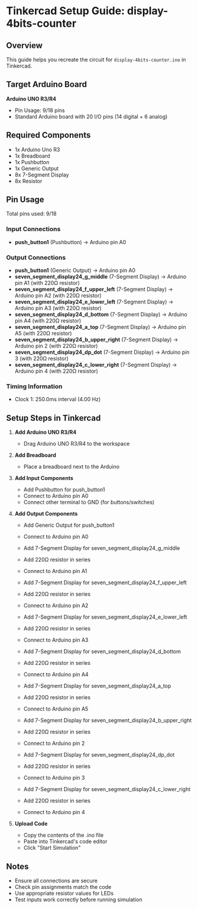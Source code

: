 # Tinkercad Setup Guide: display-4bits-counter

## Overview
This guide helps you recreate the circuit for `display-4bits-counter.ino` in Tinkercad.

## Target Arduino Board
**Arduino UNO R3/R4**
- Pin Usage: 9/18 pins
- Standard Arduino board with 20 I/O pins (14 digital + 6 analog)

## Required Components
- 1x Arduino Uno R3
- 1x Breadboard
- 1x Pushbutton
- 1x Generic Output
- 8x 7-Segment Display
- 8x Resistor

## Pin Usage
Total pins used: 9/18

### Input Connections
- **push_button1** (Pushbutton) → Arduino pin A0

### Output Connections
- **push_button1** (Generic Output) → Arduino pin A0
- **seven_segment_display24_g_middle** (7-Segment Display) → Arduino pin A1 (with 220Ω resistor)
- **seven_segment_display24_f_upper_left** (7-Segment Display) → Arduino pin A2 (with 220Ω resistor)
- **seven_segment_display24_e_lower_left** (7-Segment Display) → Arduino pin A3 (with 220Ω resistor)
- **seven_segment_display24_d_bottom** (7-Segment Display) → Arduino pin A4 (with 220Ω resistor)
- **seven_segment_display24_a_top** (7-Segment Display) → Arduino pin A5 (with 220Ω resistor)
- **seven_segment_display24_b_upper_right** (7-Segment Display) → Arduino pin 2 (with 220Ω resistor)
- **seven_segment_display24_dp_dot** (7-Segment Display) → Arduino pin 3 (with 220Ω resistor)
- **seven_segment_display24_c_lower_right** (7-Segment Display) → Arduino pin 4 (with 220Ω resistor)

### Timing Information
- Clock 1: 250.0ms interval (4.00 Hz)

## Setup Steps in Tinkercad

1. **Add Arduino UNO R3/R4**
   - Drag Arduino UNO R3/R4 to the workspace

2. **Add Breadboard**
   - Place a breadboard next to the Arduino

3. **Add Input Components**
   - Add Pushbutton for push_button1
   - Connect to Arduino pin A0
   - Connect other terminal to GND (for buttons/switches)

4. **Add Output Components**
   - Add Generic Output for push_button1
   - Connect to Arduino pin A0

   - Add 7-Segment Display for seven_segment_display24_g_middle
   - Add 220Ω resistor in series
   - Connect to Arduino pin A1

   - Add 7-Segment Display for seven_segment_display24_f_upper_left
   - Add 220Ω resistor in series
   - Connect to Arduino pin A2

   - Add 7-Segment Display for seven_segment_display24_e_lower_left
   - Add 220Ω resistor in series
   - Connect to Arduino pin A3

   - Add 7-Segment Display for seven_segment_display24_d_bottom
   - Add 220Ω resistor in series
   - Connect to Arduino pin A4

   - Add 7-Segment Display for seven_segment_display24_a_top
   - Add 220Ω resistor in series
   - Connect to Arduino pin A5

   - Add 7-Segment Display for seven_segment_display24_b_upper_right
   - Add 220Ω resistor in series
   - Connect to Arduino pin 2

   - Add 7-Segment Display for seven_segment_display24_dp_dot
   - Add 220Ω resistor in series
   - Connect to Arduino pin 3

   - Add 7-Segment Display for seven_segment_display24_c_lower_right
   - Add 220Ω resistor in series
   - Connect to Arduino pin 4

5. **Upload Code**
   - Copy the contents of the .ino file
   - Paste into Tinkercad's code editor
   - Click "Start Simulation"

## Notes
- Ensure all connections are secure
- Check pin assignments match the code
- Use appropriate resistor values for LEDs
- Test inputs work correctly before running simulation
